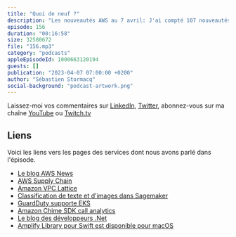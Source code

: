 ```yaml
---
title: "Quoi de neuf ?"
description: "Les nouveautés AWS au 7 avril: J'ai compté 107 nouveautés ces deux dernières semaines, soit 40% plus que d'habitude. J'ai retenu pour vous deux services pré-annoncés en décembre et maintenant disponibles. Côté IA, on va parler de classification de texte et d'image et d'analyse de sentiment pour des conversations. GuardDuty supporte maintenant EKS et puis il y a un nouveau canal de blog pour les développeurs .Net et des nouveautés côté Amplify Swift."
episode: 156
duration: "00:16:58"
size: 32580672
file: "156.mp3"
category: "podcasts"
appleEpisodeId: 1000663120194
guests: []
publication: "2023-04-07 07:00:00 +0200"
author: "Sébastien Stormacq"
social-background: "podcast-artwork.png"
---
```


Laissez-moi vos commentaires sur [LinkedIn](https://www.linkedin.com/in/sebastienstormacq/), [Twitter](https://twitter.com/sebsto), abonnez-vous sur ma chaîne [YouTube](https://www.youtube.com/sebsto) ou [Twitch.tv](https://www.twitch.tv/sebAWS)

## Liens

Voici les liens vers les pages des services dont nous avons parlé dans l'épisode.

- [Le blog AWS News](https://aws.amazon.com/blogs/aws/)
- [AWS Supply Chain](https://aws.amazon.com/blogs/aws/aws-supply-chain-now-generally-available-mitigate-risks-and-lower-costs-with-increased-visibility-and-actionable-insights/)
- [Amazon VPC Lattice](https://aws.amazon.com/blogs/aws/simplify-service-to-service-connectivity-security-and-monitoring-with-amazon-vpc-lattice-now-generally-available)
- [Classification de texte et d'images dans Sagemaker](https://aws.amazon.com/blogs/aws/new-ready-to-use-models-and-support-for-custom-text-and-image-classification-models-in-amazon-sagemaker-canvas/)
- [GuardDuty supporte EKS](https://aws.amazon.com/blogs/aws/amazon-guardduty-now-supports-amazon-eks-runtime-monitoring/)
- [Amazon Chime SDK call analytics](https://aws.amazon.com/blogs/aws/amazon-chime-sdk-call-analytics-real-time-voice-tone-analysis-and-speaker-search/)
- [Le blog des développeurs .Net](https://aws.amazon.com/blogs/dotnet/)
- [Amplify Library pour Swift est disponible pour macOS](https://aws.amazon.com/blogs/mobile/building-macos-apps-using-amplify-library-for-swift/)